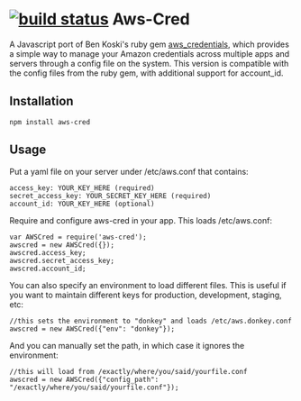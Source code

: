 [![build status](https://secure.travis-ci.org/hamman/aws-cred.png)](http://travis-ci.org/hamman/aws-cred)
Aws-Cred
========

A Javascript port of Ben Koski's ruby gem [aws_credentials](https://github.com/bkoski/aws_credentials), which provides a simple way to manage your Amazon credentials across multiple apps and servers through a config file on the system. This version is compatible with the config files from the ruby gem, with additional support for account_id.

Installation
------------

	npm install aws-cred

Usage
-----

Put a yaml file on your server under /etc/aws.conf that contains:

	access_key: YOUR_KEY_HERE (required)
	secret_access_key: YOUR_SECRET_KEY_HERE (required)
	account_id: YOUR_KEY_HERE (optional)

Require and configure aws-cred in your app. This loads /etc/aws.conf:

	var AWSCred = require('aws-cred');
	awscred = new AWSCred({});
	awscred.access_key;
	awscred.secret_access_key;
	awscred.account_id;

You can also specify an environment to load different files. This is useful if you want to maintain different keys for production, development, staging, etc:

	//this sets the environment to "donkey" and loads /etc/aws.donkey.conf
	awscred = new AWSCred({"env": "donkey"});

And you can manually set the path, in which case it ignores the environment:

	//this will load from /exactly/where/you/said/yourfile.conf
	awscred = new AWSCred({"config_path": "/exactly/where/you/said/yourfile.conf"});

